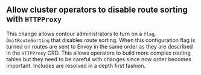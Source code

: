 ## Allow cluster operators to disable route sorting with `HTTPProxy`

This change allows contour administrators to turn on a `flag`, `OmitRouteSorting` that disables route sorting. When this configuration flag is turned on routes are sent to Envoy in the same order as they are described in the `HTTPProxy` CRD. This allows operators to build more complex routing tables but they need to be careful with changes since now order becomes important. Includes are resolved in a depth first fashion.
